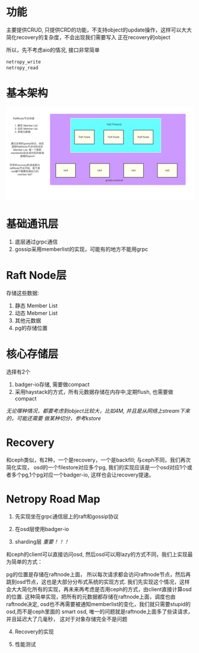
# 功能

主要提供CRUD, 只提供CRD的功能，不支持object的update操作，这样可以大大简化recovery的复杂度，不会出现我们需要写入
正在recovery的object

所以，先不考虑aio的情况, 接口非常简单

```
netropy_write
netropy_read
```



# 基本架构
![img](./imgs/Jietu20170906-114113@2x.jpg)

# 基础通讯层

1. 底层通过grpc通信
2. gossip采用memberlist的实现，可能有的地方不能用grpc


# Raft Node层

存储这些数据:

1. 静态 Member List
2. 动态 Mebmer List
3. 其他元数据
4. pg的存储位置

# 核心存储层

选择有2个
1. badger-io存储, 需要做compact
2. 采用haystack的方式，所有元数据存储在内存中,定期flush, 也需要做compact

*无论哪种情况，都要考虑到object比较大，比如4M, 并且是从网络上stream下来的，可能还需要
做某种切分，参考kstore*

# Recovery

和ceph类似，有2种，一个是recovery，一个是backfill; 与ceph不同，我们再次简化实现，
osd的一个filestore对应多个pg, 
我们的实现应该是一个osd对应1个或者多个pg,1个pg对应一个badger-io, 这样也会让recovery提速。


# Netropy Road Map 

1. 先实现坐在grpc通信层上的raft和gossip协议

2. 在osd层使用badger-io

3. sharding层 *重要！！！*

和ceph的client可以直接访问osd, 然后osd可以用lazy的方式不同，我们上实现最为简单的方式：

pg的位置是存储在raftnode上面， 所以每次请求都会访问raftnode节点，然后再跳到osd节点，这也是大部分分布式系统的实现方式.
我们先实现这个情况，这样会大大简化所有的实现，再未来再考虑是否用ceph的方式，由client直接计算osd的位置. 这种简单实现，把所有的元数据都存储在raftnode上面，调度也由raftnode决定, osd也不再需要被通知memberlist的变化，我们就只需要stupid的osd,而不是ceph里面的 smart osd, 唯一的问题就是raftnode上面多了些读请求，并且延迟大了几毫秒，
这对于对象存储完全不是问题

4. Recovery的实现

5. 性能测试
